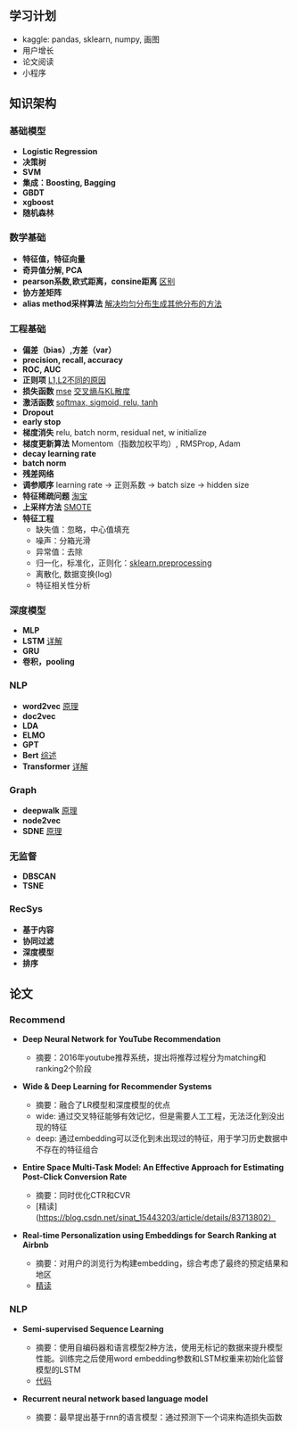 
## 学习计划
- kaggle: pandas, sklearn, numpy, 画图
- 用户增长
- 论文阅读
- 小程序

## 知识架构
### 基础模型
- **Logistic Regression**
- **决策树**
- **SVM**
- **集成：Boosting, Bagging**
- **GBDT**
- **xgboost**
- **随机森林**

### 数学基础
- **特征值，特征向量**
- **奇异值分解, PCA**
- **pearson系数,欧式距离，consine距离** [区别](https://www.zhihu.com/question/19734616)
- **协方差矩阵**
- **alias method采样算法** [解决均匀分布生成其他分布的方法](https://blog.csdn.net/qq_33765907/article/details/79182355)

### 工程基础
- **偏差（bias）,方差（var）**
- **precision, recall, accuracy**
- **ROC, AUC**
- **正则项** [L1,L2不同的原因](https://www.zhihu.com/question/26485586/answer/616029832)
- **损失函数** [mse](https://www.jiqizhixin.com/articles/091202) [交叉熵与KL散度](https://blog.csdn.net/b1055077005/article/details/100152102)
- **激活函数** [softmax, sigmoid, relu, tanh](https://blog.csdn.net/weixin_42057852/article/details/84644348)
- **Dropout**
- **early stop**
- **梯度消失** relu, batch norm, residual net, w initialize
- **梯度更新算法** Momentom（指数加权平均）, RMSProp, Adam
- **decay learning rate**
- **batch norm**
- **残差网络**
- **调参顺序** learning rate -> 正则系数 -> batch size -> hidden size 
- **特征稀疏问题** [淘宝](https://blog.csdn.net/s1162276945/article/details/81951873)
- **上采样方法** [SMOTE](https://www.cnblogs.com/Determined22/p/5772538.html)
- **特征工程**
    - 缺失值：忽略，中心值填充
    - 噪声：分箱光滑
    - 异常值：去除
    - 归一化，标准化，正则化：[sklearn.preprocessing](https://scikit-learn.org/stable/modules/preprocessing.html)
    - 离散化, 数据变换(log)
    - 特征相关性分析

### 深度模型
- **MLP**
- **LSTM** [详解](https://www.jianshu.com/p/95d5c461924c)
- **GRU**
- **卷积，pooling**


### NLP
- **word2vec** [原理](https://zhuanlan.zhihu.com/p/26306795)
- **doc2vec**
- **LDA**
- **ELMO**
- **GPT**
- **Bert** [综述](https://zhuanlan.zhihu.com/p/49271699)
- **Transformer** [详解](https://medium.com/%E7%A8%8B%E5%BC%8F%E5%B7%A5%E4%BD%9C%E7%B4%A1/autoencoder-%E4%B8%89-self-attention-transformer-c37f719d222)

### Graph
- **deepwalk**  [原理](https://zhuanlan.zhihu.com/p/56380812)
- **node2vec**
- **SDNE** [原理](https://zhuanlan.zhihu.com/p/56637181)

### 无监督
- **DBSCAN**
- **TSNE**

### RecSys
- **基于内容**
- **协同过滤**
- **深度模型**
- **排序**

## 论文
### Recommend
- **Deep Neural Network for YouTube Recommendation**
    - 摘要：2016年youtube推荐系统，提出将推荐过程分为matching和ranking2个阶段

- **Wide & Deep Learning for Recommender Systems**
    - 摘要：融合了LR模型和深度模型的优点
    - wide: 通过交叉特征能够有效记忆，但是需要人工工程，无法泛化到没出现的特征
    - deep: 通过embedding可以泛化到未出现过的特征，用于学习历史数据中不存在的特征组合

- **Entire Space Multi-Task Model: An Effective Approach for Estimating Post-Click Conversion Rate**
    - 摘要：同时优化CTR和CVR
    - [精读](https://blog.csdn.net/sinat_15443203/article/details/83713802）

- **Real-time Personalization using Embeddings for Search Ranking at Airbnb**
    - 摘要：对用户的浏览行为构建embedding，综合考虑了最终的预定结果和地区
    - [精读](https://blog.csdn.net/like_red/article/details/88389918)

### NLP
- **Semi-supervised Sequence Learning**
    - 摘要：使用自编码器和语言模型2种方法，使用无标记的数据来提升模型性能。训练完之后使用word embedding参数和LSTM权重来初始化监督模型的LSTM
    - [代码](https://github.com/dongjun-Lee/transfer-learning-text-tf)

- **Recurrent neural network based language model**
    - 摘要：最早提出基于rnn的语言模型：通过预测下一个词来构造损失函数

